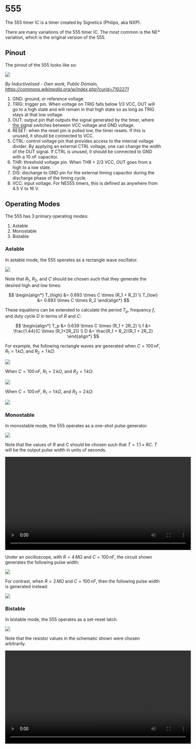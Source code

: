 # 555

The 555 timer IC is a timer created by Signetics (Philips, aka NXP).

There are many variations of the 555 timer IC. The most common is the NE* variation, which is the original version of the 555.

## Pinout

The pinout of the 555 looks like so:

![](./figures/555-pinout.png)

*By Inductiveload - Own work, Public Domain, https://commons.wikimedia.org/w/index.php?curid=7102271*

1. GND: ground, or reference voltage.
2. TRIG: trigger pin. When voltage on TRIG falls below 1/3 VCC, OUT will go to a high state and will remain in that high state so as long as TRIG stays at that low voltage.
3. OUT: output pin that outputs the signal generated by the timer, where the signal switches between VCC voltage and GND voltage.
4. <span style="text-decoration:overline">RESET</span>: when the reset pin is pulled low, the timer resets. If this is unused, it should be connected to VCC.
5. CTRL: control voltage pin that provides access to the internal voltage divider. By applying an external CTRL voltage, one can change the width of the OUT signal. If CTRL is unused, it should be connected to GND with a 10 nF capacitor.
6. THR: threshold voltage pin. When THR > 2/3 VCC, OUT goes from a high to a low state.
7. DIS: discharge to GND pin for the external timing capacitor during the discharge phase of the timing cycle.
8. VCC: input voltage. For NE555 timers, this is defined as anywhere from 4.5 V to 16 V.

## Operating Modes

The 555 has 3 primary operating modes:
1. Astable
2. Monostable
3. Bistable

### Astable

In astable mode, the 555 operates as a rectangle wave oscillator.

![](./figures/555_astable/circuit.png)

Note that $R_1$, $R_2$, and $C$ should be chosen such that they generate the desired high and low times:

$$
\begin{align*}
T_{high} &= 0.693 \times C \times (R_1 + R_2) \\
T_{low} &= 0.693 \times C \times R_2
\end{align*}
$$

These equations can be extended to calculate the period $T_p$, frequency $f$, and duty cycle $D$ in terms of $R$ and $C$:

$$
\begin{align*}
T_p &= 0.639 \times C \times (R_1 + 2R_2) \\
f &= \frac{1.44}{C \times (R_1+2R_2)} \\
D &= \frac{R_1 + R_2}{R_1 + 2R_2}
\end{align*}
$$

For example, the following rectangle waves are generated when $C = 100\,nF$, $R_1 = 1\,k\Omega$, and $R_2 = 1\,k\Omega$:

![](./figures/555_astable/oscilloscope-0.png)

When $C = 100\,nF$, $R_1 = 2\,k\Omega$, and $R_2 = 1\,k\Omega$:

![](./figures/555_astable/oscilloscope-1.png)

When $C = 100\,nF$, $R_1 = 1\,k\Omega$, and $R_2 = 2\,k\Omega$:

![](./figures/555_astable/oscilloscope-2.png)

### Monostable

In monostable mode, the 555 operates as a one-shot pulse generator.

![](./figures/555_monostable/circuit.png)

Note that the values of $R$ and $C$ should be chosen such that $T = 1.1 \times RC$. $T$ will be the output pulse width in units of seconds.

<video width="600" controls>
	<source src="./figures/555_monostable/circuit.mov" type="video/mp4">
</video>

Under an oscilloscope, with $R = 4\,M\Omega$ and $C = 100\,nF$, the circuit shown generates the following pulse width:

![](./figures/555_monostable/oscilloscope-0.png)

For contrast, when $R = 2\,M\Omega$ and $C = 100\,nF$, then the following pulse width is generated instead:

![](./figures/555_monostable/oscilloscope-1.png)

### Bistable

In bistable mode, the 555 operates as a set-reset latch.

![](./figures/555_bistable/circuit.png)

Note that the resistor values in the schematic shown were chosen arbitrarily.

<video width="600" controls>
	<source src="./figures/555_bistable/circuit.mov" type="video/mp4">
</video>
